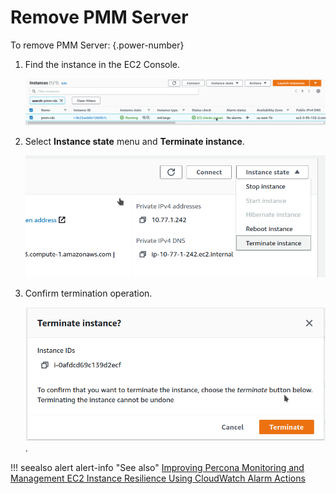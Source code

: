 # Remove PMM Server

To remove PMM Server:
{.power-number}

1. Find the instance in the EC2 Console.

    ![!image](../../../_images/aws-marketplace.pmm.ec2.remove1.png)

2. Select **Instance state** menu and **Terminate instance**.

    ![!image](../../../_images/aws-marketplace.pmm.ec2.remove2.png)

3. Confirm termination operation.

    ![!image](../../../_images/aws-marketplace.pmm.ec2.remove3.png).

!!! seealso alert alert-info "See also"
    [Improving Percona Monitoring and Management EC2 Instance Resilience Using CloudWatch Alarm Actions](https://www.percona.com/blog/2021/04/29/improving-percona-monitoring-and-management-ec2-instance-resilience-using-cloudwatch-alarm-actions/)